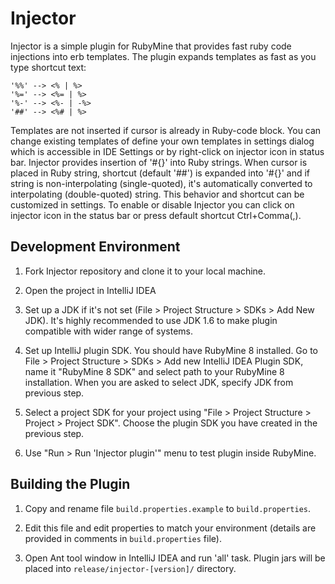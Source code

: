 Injector
========

Injector is a simple plugin for RubyMine that provides fast ruby code
injections into erb templates. The plugin expands templates as fast as you
type shortcut text:

    '%%' --> <% | %>
    '%=' --> <%= | %>
    '%-' --> <%- | -%>
    '##' --> <%# | %>

Templates are not inserted if cursor is already in Ruby-code block. You can
change existing templates of define your own templates in settings dialog which
is accessible in IDE Settings or by right-click on injector icon in status bar.
Injector provides insertion of '#{}' into Ruby strings. When cursor is placed
in Ruby string, shortcut (default '##') is expanded into '#{}' and if string
is non-interpolating (single-quoted), it's automatically converted to
interpolating (double-quoted) string. This behavior and shortcut can be
customized in settings.
To enable or disable Injector you can click on injector icon in the status bar
or press default shortcut Ctrl+Comma(,).


## Development Environment

1. Fork Injector repository and clone it to your local machine.

2. Open the project in IntelliJ IDEA

3. Set up a JDK if it's not set (File > Project Structure > SDKs > Add New JDK).
   It's highly recommended to use JDK 1.6 to make plugin compatible with wider
   range of systems.

4. Set up IntelliJ plugin SDK. You should have RubyMine 8 installed.
   Go to File > Project Structure > SDKs > Add new IntelliJ IDEA Plugin SDK,
   name it "RubyMine 8 SDK" and select path to your RubyMine 8 installation.
   When you are asked to select JDK, specify JDK from previous step.

5. Select a project SDK for your project using "File > Project Structure >
   Project > Project SDK". Choose the plugin SDK you have created in the
   previous step.

6. Use "Run > Run 'Injector plugin'" menu to test plugin inside RubyMine.


## Building the Plugin

1. Copy and rename file `build.properties.example` to `build.properties`.

2. Edit this file and edit properties to match your environment (details are
   provided in comments in `build.properties` file).

3. Open Ant tool window in IntelliJ IDEA and run 'all' task. Plugin jars will
   be placed into `release/injector-[version]/` directory.
